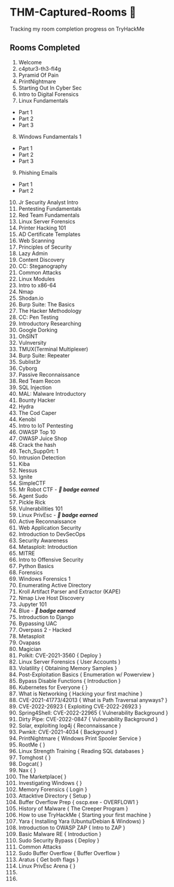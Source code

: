 # THM-Captured-Rooms 🚩
Tracking my room completion progress on TryHackMe 


## Rooms Completed 

1. Welcome
2. c4ptur3-th3-fl4g
3. Pyramid Of Pain
4. PrintNightmare
5. Starting Out In Cyber Sec
6. Intro to Digital Forensics
7. Linux Fundamentals 
- Part 1
- Part 2
- Part 3
8. Windows Fundamentals 1
- Part 1
- Part 2
- Part 3
9. Phishing Emails 
- Part 1
- Part 2 

10. Jr Security Analyst Intro
11. Pentesting Fundamentals
12. Red Team Fundamentals
13. Linux Server Forensics
14. Printer Hacking 101
15. AD Certificate Templates
16. Web Scanning
17. Principles of Security
18. Lazy Admin
19. Content Discovery
20. CC: Steganography
21. Common Attacks 
22. Linux Modules
23. Intro to x86-64
24. Nmap
25. Shodan.io
26. Burp Suite: The Basics
27. The Hacker Methodology
28. CC: Pen Testing
29. Introductory Researching
30. Google Dorking
31. OhSINT
32. Vulnversity
33. TMUX(Terminal Multiplexer)
34. Burp Suite: Repeater
35. Sublist3r
36. Cyborg
37. Passive Reconnaissance
38. Red Team Recon
39. SQL Injection
40. MAL: Malware Introductory
41. Bounty Hacker
42. Hydra
43. The Cod Caper
44. Kenobi
45. Intro to IoT Pentesting
46. OWASP Top 10
47. OWASP Juice Shop
48. Crack the hash
49. Tech_Supp0rt: 1
50. Intrusion Detection
51. Kiba
52. Nessus
53. Ignite 
54. SimpleCTF
55. Mr Robot CTF - **_📛 badge earned_**
56. Agent Sudo
57. Pickle Rick 
58. Vulnerabilities 101
59. Linux PrivEsc - **_📛 badge earned_**
60. Active Reconnaissance
61. Web Application Security
62. Introduction to DevSecOps
63. Security Awareness 
64. Metasploit: Introduction
65. MITRE
66. Intro to Offensive Security
67. Python Basics
68. Forensics
69. Windows Forensics 1 
70. Enumerating Active Directory
71. Kroll Artifact Parser and Extractor (KAPE)
72. Nmap Live Host Discovery 
73. Jupyter 101 
74. Blue - **_📛 badge earned_**
75. Introduction to Django 
76. Bypassing UAC 
77. Overpass 2 - Hacked
78. Metasploit
79. Ovapass
80. Magician
81. Polkit: CVE-2021-3560 { Deploy }
82. Linux Server Forensics { User Accounts }
83. Volatility { Obtaining Memory Samples }
84. Post-Exploitation Basics { Enumeration w/ Powerview }
85. Bypass Disable Functions { Introduction }
86. Kubernetes for Everyone { }
87. What is Networking { Hacking your first machine }
88. CVE-2021-41773/42013 { What is Path Traversal anyways? }
89. CVE-2022-26923 { Exploiting CVE-2022-26923 }
90. Spring4Shell: CVE-2022-22965 { Vulnerability Background }
91. Dirty Pipe: CVE-2022-0847 { Vulnerability Background }
92. Solar, exploiting log4j { Reconnaissance }
93. Pwnkit: CVE-2021-4034 { Background }
94. PrintNightmare { Windows Print Spooler Service }
95. RootMe {  }
96. Linux Strength Training { Reading SQL databases }
97. Tomghost {  }
98. Dogcat{  }
99. Nax {  }
100. The Marketplace{  }
101. Investigating Windows {  }
102. Memory Forensics { Login }
103. Attacktive Directory { Setup }
104. Buffer Overflow Prep { oscp.exe - OVERFLOW1 }
105. History of Malware { The Creeper Program }
106. How to use TryHackMe { Starting your first machine }
107. Yara {  Installing Yara (Ubuntu/Debian & Windows) }
108. Introduction to OWASP ZAP { Intro to ZAP }
109. Basic Malware RE { Introduction }
110. Sudo Security Bypass { Deploy }
111. Common Attacks
112. Sudo Buffer Overflow { Buffer Overflow }
113. Aratus { Get both flags }
114. Linux PrivEsc Arena { }
115. 
116. 

 



